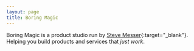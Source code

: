 ```yaml
---
layout: page
title: Boring Magic
---
```


Boring Magic is a product studio run by [Steve Messer](https://visitmy.website){:target="_blank"}. Helping you build products and services that _just work_. 

<!-- No hype, no fluff. Utility and simplicity.

Modern digital experiences that meet user expectations.

### Services

- Digital strategy
- Organisation design
- Product coaching and mentoring
- Product management and leadership
- Community building and management -->